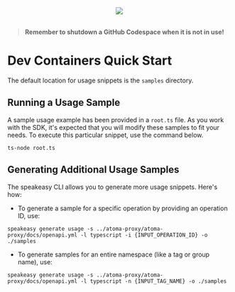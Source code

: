 
<div align="center">
    <a href="https://codespaces.new/atoma-network/atoma-sdk-typescript.git/tree/main"><img src="https://github.com/codespaces/badge.svg" /></a>
</div>
<br>

> **Remember to shutdown a GitHub Codespace when it is not in use!**

# Dev Containers Quick Start

The default location for usage snippets is the `samples` directory.

## Running a Usage Sample

A sample usage example has been provided in a `root.ts` file. As you work with the SDK, it's expected that you will modify these samples to fit your needs. To execute this particular snippet, use the command below.

```
ts-node root.ts
```

## Generating Additional Usage Samples

The speakeasy CLI allows you to generate more usage snippets. Here's how:

- To generate a sample for a specific operation by providing an operation ID, use:

```
speakeasy generate usage -s ../atoma-proxy/atoma-proxy/docs/openapi.yml -l typescript -i {INPUT_OPERATION_ID} -o ./samples
```

- To generate samples for an entire namespace (like a tag or group name), use:

```
speakeasy generate usage -s ../atoma-proxy/atoma-proxy/docs/openapi.yml -l typescript -n {INPUT_TAG_NAME} -o ./samples
```

